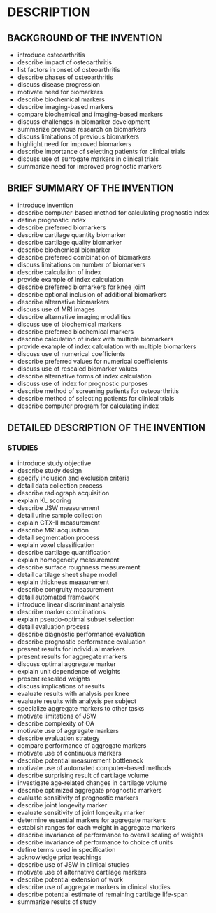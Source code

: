 # DESCRIPTION

## BACKGROUND OF THE INVENTION

- introduce osteoarthritis
- describe impact of osteoarthritis
- list factors in onset of osteoarthritis
- describe phases of osteoarthritis
- discuss disease progression
- motivate need for biomarkers
- describe biochemical markers
- describe imaging-based markers
- compare biochemical and imaging-based markers
- discuss challenges in biomarker development
- summarize previous research on biomarkers
- discuss limitations of previous biomarkers
- highlight need for improved biomarkers
- describe importance of selecting patients for clinical trials
- discuss use of surrogate markers in clinical trials
- summarize need for improved prognostic markers

## BRIEF SUMMARY OF THE INVENTION

- introduce invention
- describe computer-based method for calculating prognostic index
- define prognostic index
- describe preferred biomarkers
- describe cartilage quantity biomarker
- describe cartilage quality biomarker
- describe biochemical biomarker
- describe preferred combination of biomarkers
- discuss limitations on number of biomarkers
- describe calculation of index
- provide example of index calculation
- describe preferred biomarkers for knee joint
- describe optional inclusion of additional biomarkers
- describe alternative biomarkers
- discuss use of MRI images
- describe alternative imaging modalities
- discuss use of biochemical markers
- describe preferred biochemical markers
- describe calculation of index with multiple biomarkers
- provide example of index calculation with multiple biomarkers
- discuss use of numerical coefficients
- describe preferred values for numerical coefficients
- discuss use of rescaled biomarker values
- describe alternative forms of index calculation
- discuss use of index for prognostic purposes
- describe method of screening patients for osteoarthritis
- describe method of selecting patients for clinical trials
- describe computer program for calculating index

## DETAILED DESCRIPTION OF THE INVENTION

### STUDIES

- introduce study objective
- describe study design
- specify inclusion and exclusion criteria
- detail data collection process
- describe radiograph acquisition
- explain KL scoring
- describe JSW measurement
- detail urine sample collection
- explain CTX-II measurement
- describe MRI acquisition
- detail segmentation process
- explain voxel classification
- describe cartilage quantification
- explain homogeneity measurement
- describe surface roughness measurement
- detail cartilage sheet shape model
- explain thickness measurement
- describe congruity measurement
- detail automated framework
- introduce linear discriminant analysis
- describe marker combinations
- explain pseudo-optimal subset selection
- detail evaluation process
- describe diagnostic performance evaluation
- describe prognostic performance evaluation
- present results for individual markers
- present results for aggregate markers
- discuss optimal aggregate marker
- explain unit dependence of weights
- present rescaled weights
- discuss implications of results
- evaluate results with analysis per knee
- evaluate results with analysis per subject
- specialize aggregate markers to other tasks
- motivate limitations of JSW
- describe complexity of OA
- motivate use of aggregate markers
- describe evaluation strategy
- compare performance of aggregate markers
- motivate use of continuous markers
- describe potential measurement bottleneck
- motivate use of automated computer-based methods
- describe surprising result of cartilage volume
- investigate age-related changes in cartilage volume
- describe optimized aggregate prognostic markers
- evaluate sensitivity of prognostic markers
- describe joint longevity marker
- evaluate sensitivity of joint longevity marker
- determine essential markers for aggregate markers
- establish ranges for each weight in aggregate markers
- describe invariance of performance to overall scaling of weights
- describe invariance of performance to choice of units
- define terms used in specification
- acknowledge prior teachings
- describe use of JSW in clinical studies
- motivate use of alternative cartilage markers
- describe potential extension of work
- describe use of aggregate markers in clinical studies
- describe potential estimate of remaining cartilage life-span
- summarize results of study

